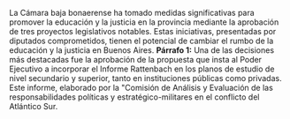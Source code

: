 La Cámara baja bonaerense ha tomado medidas significativas para promover la educación y la justicia en la provincia mediante la aprobación de tres proyectos legislativos notables. Estas iniciativas, presentadas por diputados comprometidos, tienen el potencial de cambiar el rumbo de la educación y la justicia en Buenos Aires. **Párrafo 1:** Una de las decisiones más destacadas fue la aprobación de la propuesta que insta al Poder Ejecutivo a incorporar el Informe Rattenbach en los planos de estudio de nivel secundario y superior, tanto en instituciones públicas como privadas. Este informe, elaborado por la "Comisión de Análisis y Evaluación de las responsabilidades políticas y estratégico-militares en el conflicto del Atlántico Sur.
